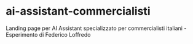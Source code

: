# ai-assistant-commercialisti
Landing page per AI Assistant specializzato per commercialisti italiani - Esperimento di Federico Loffredo
